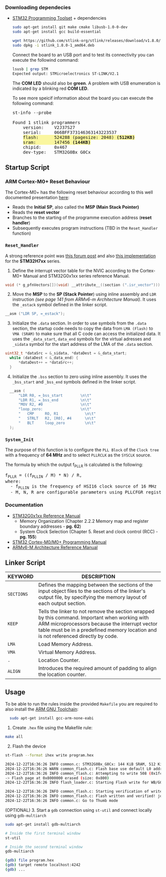 

### Downloading dependecies

  - [STM32 Programming Toolset](https://github.com/stlink-org/stlink) + dependencies
    ```sh
    sudo apt-get install git make cmake libusb-1.0-0-dev
    sudo apt-get install gcc build-essential

    wget https://github.com/stlink-org/stlink/releases/download/v1.8.0/stlink_1.8.0-1_amd64.deb -q --show-progress
    sudo dpkg -i stlink_1.8.0-1_amd64.deb
    ```
    Connect the board to an USB port and to test its connectivity you can execute the followind command:
    
    ```sh
    lsusb | grep STM 
    Expected output: STMicroelectronics ST-LINK/V2.1
    ```

    The **COM LED** should also be **green**.
    A problem with USB enumeration is indicated by a blinking red **COM LED**.

    To see more speicif information about the board you can execute the following command:
    <pre>
    st-info --probe

    Found 1 stlink programmers
        version:    V2J37S27
        serial:     066BFF373146363143223537
        <span style="background-color: rgba(245, 236, 39, 0.44)">flash:      524288 (pagesize: 2048) <b>(512KB)</b></span>
        <span style="background-color: rgba(245, 236, 39, 0.44)">sram:       147456 <b>(144KB)</b></span>
        chipid:     0x467
        dev-type:   STM32G0Bx_G0Cx
    </pre>

## Startup Script

### ARM Cortex-M0+ Reset Behaviour

The Cortex-M0+ has the following reset behaviour according to this well documented presentation [here](https://www.google.com/url?sa=t&source=web&rct=j&opi=89978449&url=https://community.arm.com/support-forums/f/soc-design-and-simulation-forum/54006/understanding-reset-sequence-cortex-m0&ved=2ahUKEwjPjMOM3riKAxUfiv0HHXUTGkEQFnoECBcQAQ&usg=AOvVaw0FCZVU6DNUNLWvWUzluuz3):
  - Reads the **Initial SP**, also called the **MSP (Main Stack Pointer)** 
  - Reads the **reset vector**
  - Branches to the starting of the programme execution address (**reset handler**)
  - Subsequently executes program instructions (TBD in the `Reset_Handler` function)

### 

### `Reset_Handler`
  A strong reference point was [this forum post](https://allthingsembedded.com/post/2019-01-03-arm-cortex-m-startup-code-for-c-and-c/) and also [this implementation](https://github.com/elzoughby/STM32H7xx-Startup/tree/master) for the **STM32H7xx** series.

  1. Define the interrupt vector table for the NVIC according to the Cortex-M0+ Manual and STM32G0x1xx series reference Manual.

  ```c
  void (* g_pfnVectors[])(void) __attribute__((section (".isr_vector"))) = {...}
  ```
  2. Move the **MSP** to the **SP (Stack Pointer**) using inline assembly and `LDR` instruction _(see page 141 from ARMv6-m Architecture Manual)_. It uses the `_estack` symbol defined in the linker script.

  ```c
  __asm ("LDR SP, =_estack");
  ```
  3. Initialize the `.data` section. In order to use symbols from the ``.data`` section, the startup code needs to copy the data from ``LMA (Flash)`` to ``VMA (SRAM)`` to make sure that all C code can access the initialized data. It uses the `_data_start`, `data_end` symbols for the virtual adresses and `_sidata` symbol for the start address of the LMA of the `.data` section.

  ```c
  uint32_t *dataSrc = &_sidata, *dataDest = &_data_start;
    while (dataDest < &_data_end) {
        *dataDest++ = *dataSrc++;
    }
  ```
  4. Initialize the `.bss` section to zero using inline assembly. It uses the `_bss_start` and `_bss_end` symbols defined in the linker script.

  ```c
    __asm (
        "LDR R0, =_bss_start        \n\t"
        "LDR R1, =_bss_end          \n\t"
        "MOV R2, #0                 \n\t"
        "loop_zero:                 \n\t"
        "   CMP 	RO, R1            \n\t"
        "   STRLT	R2, [R0], #4      \n\t"
        "   BLT 	loop_zero         \n\t"
    );
  ```
### `System_Init`
The purpose of this function is to configure the `PLL Block` of the `Clock tree` with a frequency of **64 MHz** and to select `PLLRCLK` as the `SYSCLK` source.

The formula by which the output f<sub>PLLR</sub> is calculated is the following:
<pre>
f<sub>PLLR</sub> = ((f<sub>PLLIN</sub> / M) * N) / R,
where:
  - f<sub>PLLIN</sub> is the frequency of HSI16 clock source of 16 MHz
  - M, N, R are configurable parameters using PLLCFGR register
</pre>


### Documentation
  - [STM32G0x1xx Reference Manual](https://www.st.com/resource/en/reference_manual/rm0444-stm32g0x1-advanced-armbased-32bit-mcus-stmicroelectronics.pdf)
    * Memory Organization (Chapter 2.2.2 Memory map and register boundary addresses - **pg. 62**)
    * System Clock Selection (Chapter 5. Reset and clock control (RCC) - **pg. 155**)
  - [STM32 Cortex-M0/M0+ Programming Manual](https://www.st.com/resource/en/programming_manual/pm0223-stm32-cortexm0-mcus-programming-manual-stmicroelectronics.pdf)
  - [ARMv6-M Architecture Reference Manual](https://www.google.com/url?sa=t&source=web&rct=j&opi=89978449&url=https://users.ece.utexas.edu/~valvano/mspm0/Arm_Architecture_v6m_Reference_Manual.pdf&ved=2ahUKEwjn54aZnLmKAxX4nf0HHYpSDTkQFnoECBIQAQ&usg=AOvVaw1wJfJ_0J4djK_M9sc94aE1)



## Linker Script



| **KEYWORD** | **DESCRIPTION**                                                                                                                                                                       |
|-------------|---------------------------------------------------------------------------------------------------------------------------------------------------------------------------------------|
| `SECTIONS`  | Defines the mapping between the sections of the input object files to the sections of the linker's output file, by specifying the memory layout of each output section.                |
| `KEEP`      | Tells the linker to not remove the section wrapped by this command. Important when working with ARM microprocessors because the interrupt vector table must be in a predefined memory location and is not referenced directly by code. |
| `LMA`       | Load Memory Address.                                                                                                                                                                  |
| `VMA`       | Virtual Memory Address.                                                                                                                                                               |
| `.`         | Location Counter.                                                                                                                                                                     |
| `ALIGN`     | Introduces the required amount of padding to align the location counter.                                                                                                              |


## Usage

To be able to run the rules inside the provided `Makefile` you are required to also install the [ARM GNU Toolchain](https://developer.arm.com/downloads/-/arm-gnu-toolchain-downloads):

```sh
  sudo apt-get install gcc-arm-none-eabi
```

1. Create `.hex` file using the Makefile rule:
```sh
make all
```
2. Flash the device
```sh
st-flash --format ihex write program.hex

2024-12-22T16:36:26 INFO common.c: STM32G0Bx_G0Cx: 144 KiB SRAM, 512 KiB flash in at least 2 KiB pages.
2024-12-22T16:36:26 WARN common_flash.c: Flash base use default L0 address
2024-12-22T16:36:26 INFO common_flash.c: Attempting to write 508 (0x1fc) bytes to stm32 address: 134217728 (0x8000000)
-> Flash page at 0x8000000 erased (size: 0x800)
2024-12-22T16:36:26 INFO flash_loader.c: Starting Flash write for WB/G0/G4/L5/U5/H5/C0

2024-12-22T16:36:26 INFO common_flash.c: Starting verification of write complete
2024-12-22T16:36:26 INFO common_flash.c: Flash written and verified! jolly good!
2024-12-22T16:36:26 INFO common.c: Go to Thumb mode
```

(OPTIONAL) 3. Start a `gdb` connection using `st-util` and connect locally using `gdb-multiarch`

```sh
sudo apt-get install gdb-multiarch

# Inside the first terminal window
st-util

# Inside the second terminal window
gdb-multiarch

(gdb) file program.hex
(gdb) target remote localhost:4242
(gdb) ...
```